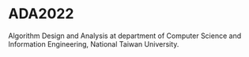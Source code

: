# ADA2022
Algorithm Design and Analysis at department of Computer Science and Information Engineering, National Taiwan University.
